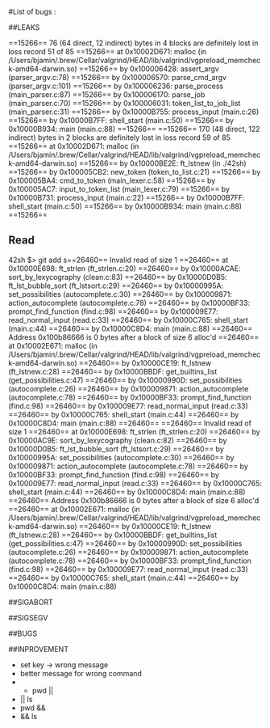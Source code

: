 #List of bugs :

##LEAKS

==15266== 76 (64 direct, 12 indirect) bytes in 4 blocks are definitely lost in loss record 51 of 85
==15266==    at 0x10002D671: malloc (in /Users/bjamin/.brew/Cellar/valgrind/HEAD/lib/valgrind/vgpreload_memcheck-amd64-darwin.so)
==15266==    by 0x100006428: assert_argv (parser_argv.c:78)
==15266==    by 0x100006570: parse_cmd_argv (parser_argv.c:101)
==15266==    by 0x100006236: parse_process (main_parser.c:87)
==15266==    by 0x100006170: parse_job (main_parser.c:70)
==15266==    by 0x100006031: token_list_to_job_list (main_parser.c:31)
==15266==    by 0x10000B755: process_input (main.c:26)
==15266==    by 0x10000B7FF: shell_start (main.c:50)
==15266==    by 0x10000B934: main (main.c:88)
==15266==
==15266== 170 (48 direct, 122 indirect) bytes in 2 blocks are definitely lost in loss record 59 of 85
==15266==    at 0x10002D671: malloc (in /Users/bjamin/.brew/Cellar/valgrind/HEAD/lib/valgrind/vgpreload_memcheck-amd64-darwin.so)
==15266==    by 0x10000BE2E: ft_lstnew (in ./42sh)
==15266==    by 0x100005CB2: new_token (token_to_list.c:21)
==15266==    by 0x100005BA4: cmd_to_token (main_lexer.c:58)
==15266==    by 0x100005AC7: input_to_token_list (main_lexer.c:79)
==15266==    by 0x10000B731: process_input (main.c:22)
==15266==    by 0x10000B7FF: shell_start (main.c:50)
==15266==    by 0x10000B934: main (main.c:88)
==15266==

## Read

42sh $> git add s==26460== Invalid read of size 1
==26460==    at 0x10000E698: ft_strlen (ft_strlen.c:20)
==26460==    by 0x10000ACAE: sort_by_lexycography (clean.c:83)
==26460==    by 0x10000D0B5: ft_lst_bubble_sort (ft_lstsort.c:29)
==26460==    by 0x10000995A: set_possibilities (autocomplete.c:30)
==26460==    by 0x100009871: action_autocomplete (autocomplete.c:78)
==26460==    by 0x10000BF33: prompt_find_function (find.c:98)
==26460==    by 0x100009E77: read_normal_input (read.c:33)
==26460==    by 0x10000C765: shell_start (main.c:44)
==26460==    by 0x10000C8D4: main (main.c:88)
==26460==  Address 0x100b86666 is 0 bytes after a block of size 6 alloc'd
==26460==    at 0x10002E671: malloc (in /Users/bjamin/.brew/Cellar/valgrind/HEAD/lib/valgrind/vgpreload_memcheck-amd64-darwin.so)
==26460==    by 0x10000CE19: ft_lstnew (ft_lstnew.c:28)
==26460==    by 0x10000BBDF: get_builtins_list (get_possibilities.c:47)
==26460==    by 0x10000990D: set_possibilities (autocomplete.c:26)
==26460==    by 0x100009871: action_autocomplete (autocomplete.c:78)
==26460==    by 0x10000BF33: prompt_find_function (find.c:98)
==26460==    by 0x100009E77: read_normal_input (read.c:33)
==26460==    by 0x10000C765: shell_start (main.c:44)
==26460==    by 0x10000C8D4: main (main.c:88)
==26460==
==26460== Invalid read of size 1
==26460==    at 0x10000E698: ft_strlen (ft_strlen.c:20)
==26460==    by 0x10000AC9E: sort_by_lexycography (clean.c:82)
==26460==    by 0x10000D0B5: ft_lst_bubble_sort (ft_lstsort.c:29)
==26460==    by 0x10000995A: set_possibilities (autocomplete.c:30)
==26460==    by 0x100009871: action_autocomplete (autocomplete.c:78)
==26460==    by 0x10000BF33: prompt_find_function (find.c:98)
==26460==    by 0x100009E77: read_normal_input (read.c:33)
==26460==    by 0x10000C765: shell_start (main.c:44)
==26460==    by 0x10000C8D4: main (main.c:88)
==26460==  Address 0x100b86666 is 0 bytes after a block of size 6 alloc'd
==26460==    at 0x10002E671: malloc (in /Users/bjamin/.brew/Cellar/valgrind/HEAD/lib/valgrind/vgpreload_memcheck-amd64-darwin.so)
==26460==    by 0x10000CE19: ft_lstnew (ft_lstnew.c:28)
==26460==    by 0x10000BBDF: get_builtins_list (get_possibilities.c:47)
==26460==    by 0x10000990D: set_possibilities (autocomplete.c:26)
==26460==    by 0x100009871: action_autocomplete (autocomplete.c:78)
==26460==    by 0x10000BF33: prompt_find_function (find.c:98)
==26460==    by 0x100009E77: read_normal_input (read.c:33)
==26460==    by 0x10000C765: shell_start (main.c:44)
==26460==    by 0x10000C8D4: main (main.c:88)

##SIGABORT

##SIGSEGV

##BUGS

##INPROVEMENT

- set key -> wrong message
- better message for wrong command
- - pwd ||
- || ls
- pwd &&
- && ls